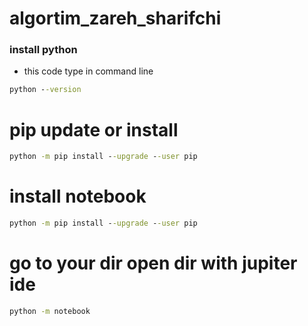 # algortim_zareh_sharifchi

### install python
+ this code type in command line 
```cmd
python --version

```

# pip update or install

```cmd
python -m pip install --upgrade --user pip

```

# install notebook

```cmd 
python -m pip install --upgrade --user pip

```
# go  to your dir  open dir  with jupiter ide

```cmd
python -m notebook

```
